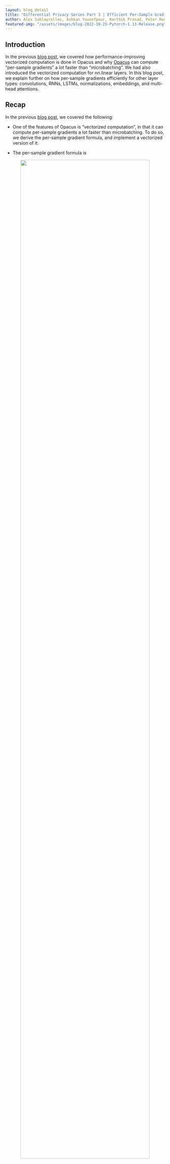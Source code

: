 ```yaml
---
layout: blog_detail
title: "Differential Privacy Series Part 3 | Efficient Per-Sample Gradient Computation for More Layers in Opacus"
author: Alex Sablayrolles, Ashkan Yousefpour, Karthik Prasad, Peter Romov, Davide Testuggine, Igor Shilov, and Ilya Mironov
featured-img: "/assets/images/blog-2022-10-25-Pytorch-1.13-Release.png"
---
```


## Introduction

In the previous [blog post](https://bit.ly/per-sample-gradient-computing-opacus), we covered how performance-improving vectorized computation is done in Opacus and why [Opacus](https://opacus.ai) can compute “per-sample gradients” a lot faster than “microbatching”. We had also introduced the vectorized computation for nn.linear layers. In this blog post, we explain further on how per-sample gradients efficiently for other layer types: convolutions, RNNs, LSTMs, normalizations, embeddings, and multi-head attentions.

## Recap

In the previous [blog post](https://bit.ly/per-sample-gradient-computing-opacus), we covered the following:

- One of the features of Opacus is “vectorized computation”, in that it can compute per-sample gradients a lot faster than microbatching. To do so, we derive the per-sample gradient formula, and implement a vectorized version of it.

- The per-sample gradient formula is

<p align="center">
<img src="/assets/images/blog-2022-10-31-Efficient-Per-Sample-Gradient.png" width="90%">
</p>

- We call the gradients with respect to activations the “highway gradients” and the gradients with respect to the weights the “exit gradients”.

- Highway gradients retain per-sample information, but exit gradients do not.

- einsum facilitates vectorized computation.

We invite you to check out the previous [blog post](https://bit.ly/per-sample-gradient-computing-opacus) for details; briefly, Opacus computes per-sample gradients with the help of PyTorch hooks - we access the activation values with the forward hooks and the highway gradients for calculating per-sample gradients with the backward hooks. Some linear algebra on top of these captured values gives us the end result.

The basic concepts for other module types (other than nn.linear) remains the same; what changes is the linear algebra we do with einsum on activations and highway-gradients. This is what we explore in this post.

## Extending the idea to other modules

Now that we have seen how to efficiently compute per-sample gradients for linear layers (the building blocks of multilayer perceptrons (MLPs)), we can apply the underlying techniques to other layers too. First of all, note that this should be possible. Why? Let us explain. All a linear layer does is a matrix multiplication ([matmul](https://numpy.org/doc/stable/reference/generated/numpy.matmul.html)) between the inputs and the parameters. All other kinds of layers are probably doing something like this too! The only difference is that they come with additional constraints, such as weight sharing in a convolution, or sequential accumulation in the backward pass in an LSTM. Here is how we do it for convolutions, LSTMs, multi-head attention, normalization, GRUs, and embedding layers.

### Convolution

As a refresher, let’s look at the forward pass of a convolution module. For simplicity, we consider a Conv2D with a 2x2 kernel operating on an input with just one channel (shape 1x3x3).

<p align="center">
<img src="/assets/images/blog-2022-10-31-Efficient-Per-Sample-Convolution-Layer.gif" width="90%">
</p>

Evidently, this operation is more than just a simple matrix multiplication that we see with an nn.linear module. However, if we were to “unfold” the input (read more about it here), we achieve the same results by performing a simple matrix multiplication (and some reshaping) as follows:

<p align="center">
<img src="/assets/images/blog-2022-10-31-Efficient-Per-Sample-Gradient-still.png" width="90%">
</p>

Now that we have rewritten convolution using matrix multiplication, we can implement an efficient matrix multiplication using einsum as we did for linear layers before. Opacus does exactly this: unfold, matmul, reshape. (see [here](https://github.com/pytorch/opacus/blob/main/opacus/grad_sample/conv.py) for the code)

Now is that the only way to compute vectorized per-sample gradients for Conv layers? No it’s not. Another approach is by exploiting the fact that the gradient of a convolution is [yet another convolution](https://medium.com/@pavisj/convolutions-and-backpropagations-46026a8f5d2c). It’s possible compute per-sample gradients, at a lower memory footprint using this approach, but at slower speed on pre-Volta GPUs (see [https://github.com/pytorch/opacus/issues/145](https://github.com/pytorch/opacus/issues/145) )

### Recurrent: RNN, GRU, and LSTM

A little background. Recurrent neural networks catch temporal effects by using intermediate hidden states connected in a sequence. Similar to other neural network blocks they map a sequence of input vectors to a sequence of output vectors. A recurrent neural network can be represented as a series of consequent flat layers, each consisting of a chain of cells (directed either forward or backward). A cell, a basic element of a recurrent neural network, transforms a single input token or its intermediate representation and updates the hidden state vector of the cell. The parameters of a recurrent layer are basically represented by the parameters of the underlying cells. All cells in one flat sublayer share the same set of parameters, i.e., regardless of the time, the input and the current hidden state go through the same transformation. There are different approaches to handling temporal dependencies and implementing recurrent neural networks. [RNN](https://pytorch.org/docs/stable/generated/torch.nn.RNN.html), [GRU](https://pytorch.org/docs/stable/generated/torch.nn.GRU.html#torch.nn.GRU) and [LSTM](https://pytorch.org/docs/stable/generated/torch.nn.LSTM.html#torch.nn.LSTM) are the three most popular implementations. They introduce different cell types, all based on a parameterized linear transformation, but the basic form of the neural network remains unchanged.

Okay, now let’s now talk about how to handle recurrent layers in Opacus. To efficiently compute per-sample gradients for recurrent layers, we need to overcome a little obstacle: the recurrent layers in PyTorch are implemented at the cuDNN layer, which means that it is not possible for Opacus to add a hook to the internal components of the cells.

To overcome this obstacle, we re-implemented all three cell types based on the [RNNLinear](https://github.com/pytorch/opacus/blob/fc71e2b627e5b0bf7119d8dee866af9057f78bb1/opacus/layers/dp_rnn.py#L39) layer. Basically, we clone nn.Linear to have a separate per-sample gradient computation function that accumulates gradients in a chain instead of concatenating them. Put simply, using RNNLinear linear tells Opacus that multiple occurrences of the same cell in the neural network are not for different training examples, rather they are for different tokens in one example. This allows Opacus to sum across the time dimension and save a lot of memory.

The final piece to add is a set of compatible replacements of the [original layers](https://pytorch.org/docs/stable/nn.html#recurrent-layers): DPRNN, DPGRU, DPLSTM. They implement the same logic as the original modules from torch.nn, but based on the cells compatible with Opacus.

## Multi-Head Attention

A refresher on muli-head attention: Multi-head attention is one of the main components of a transformer. Multi-head attention computes queries, keys, and values by applying three linear layers on a sequence of input vectors, and returns a combination of the values weighted by the attention. The attention itself is obtained via softmax on the dot product between queries and keys. In Pytorch, all these components are fused together at the cuDNN level to allow for more efficient computation.

We implemented multi-head attention in Opacus in two steps:

- We rewrote the multi-head attention which has the underlying three linear layers. Opacus automatically hooks itself to these linear layers to compute per-sample gradients; these linear layers use einsum to compute grad samples, as discussed in the previous blog post.

- We implemented an additional SequenceBias layer which adds a bias vector to the whole sequence augmented with per-sample gradient computation. Note that the main part of implementation is SequenceBias, which is a pretty straightforward module.

In other words, Multi Head Attention is basically a collection of Linear layers, each of which uses einsum to compute per-sample gradients.

### Normalization Layers

With Differential Privacy, batch normalization layers are prohibited because they mix information across samples of a batch. Nevertheless, other types of normalization - such as LayerNorm, InstanceNorm, or GroupNorm - are allowed and supported as they do not normalize over the batch dimension and hence do not mix information.

LayerNorm normalizes over all the channels of a particular sample and InstanceNorm normalizes over one channel of a particular sample. GroupNorm‘s operation lies in between those of LayerNorm and InstanceNorm; it normalizes over a “group” of channels of a particular sample.

These normalization layers are illustrated in the following image (borrowed from [https://arxiv.org/abs/1803.08494](https://arxiv.org/abs/1803.08494) )

<p align="center">
<img src="/assets/images/blog-2022-10-31-Efficient-Per-Sample-Normalization.png" width="90%">
</p>

It is easily seen that these normalization layers can be split into a linear layer (have you realized the pattern of our tricks yet? :) ) and a non-parameterized layer (that performs the mean/variance normalization - the normalization layer). Consequently, the implementations for computing per-sample gradients are also quite simple and similar to that of a linear layer.

### Embedding

An embedding layer can (once again) be viewed as a special case of a linear layer where the input is one-hot encoded, as shown in this figure.

<p align="center">
<img src="/assets/images/blog-2022-10-31-Efficient-Per-Sample-matrix-multiplication" width="90%">
</p>

Thus, the layer’s gradient is the outer product of the one-hot input and the gradient of the output: concretely, this means that the layer’s gradient is a matrix of zeros, except at the row corresponding to the input index, where the value is the gradient of the output. In particular, the gradient with respect to the embedding layer is very sparse (the only updated embeddings are those from the current data sample). Hence for implementing per-sample gradients, we instantiate a zero-matrix for the embedding gradient and add the gradient only to the input positions.

## Discussion

In summary, Opacus computes per-sample gradients by (1) capturing the activations and highway gradients, and then (2) efficiently performing matrix multiplications.

For modules that are not readily amenable to matrix multiplications (e.g., Conv, normalization), we do some linear algebra circus to get it in the right form. For modules that do not allow us to attach hooks (e.g., RNNs, MultiHeadAttention), we reimplement them using nn.Linear and proceed as usual.

When we re-implement the modules, we ensure that their param_dict() is fully compatible with that of their non-DP counterparts. This way, for instance, when you finish training your DPMultiHeadAttention, you can directly load its weights onto a nn.MultiheadAttention and serve it in production for inference, without even requiring that you have Opacus installed!

A module can be either a **building block**, or a **composite**:

1. **building block.** These are “atomic” trainable modules (i.e., “default classes”) that have their own hooks, and can be used directly, for example, nn.Linear, nn.Conv1d, nn.Conv2d, nn.Conv3d, and the normalization layers (`nn.LayerNorm, nn.GroupNorm, nn.InstanceNorm`). See points 1,2,3 [here](https://github.com/pytorch/opacus/tree/main/opacus#supported-modules).

2. **Composite.** These are modules that are composed of building blocks. Composite modules are supported as long as all trainable submodules are supported. Frozen submodules need not be supported; A nn.Module can be frozen in PyTorch by unsetting requires_grad in each of its parameters.

Needless to say, modules with no trainable parameters (e.g. nn.ReLU, and nn.Tanh) and modules that are frozen don’t need their per-sample gradients computed, and hence these modules are supported out of the box.

The above discussion about supported modules for efficient gradient computation is summarized in this [README](https://github.com/pytorch/opacus/blob/master/opacus/README.md).

That’s all folks! That’s how Opacus implements other layers (e.g., convolutions, embedding, normaliations) and how it supports custom modules.

## Conclusion

In this blog post, we explained the idea of efficiently computing per-sample gradients in Opacus for other layers: convolutions, LSTMs, multi-head attentions, normalizations, GRUs, RNNs, LSTMs, and embeddings. We also explained how arbitrary modules can be supported in Opacus, as long as they consist of building block and composite modules.

Also with the [release of Opacus v1.2](https://github.com/pytorch/opacus/releases/tag/v1.2.0) which is focused on incorporating major improvements to the per sample gradient computation recently added to the core PyTorch, namely functorch and ExpandedWeights, Opacus now is even more flexible in computing per sample gradients. With functorch, Opacus can now handle almost all input models, removing previous limitation where we could only handle certain standard layers. With ExpandedWeight, per sample gradient computation will become up to 30% faster for the majority of the most popular models that are still composed of standard layers.

Stay tuned for more posts in the series and share your thoughts and feedback.
